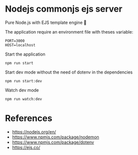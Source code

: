 # Nodejs commonjs ejs server

Pure Node.js with EJS template engine :zany_face:

The application require an environment file with theses variable:

```properties
PORT=3000
HOST=localhost
```

Start the application

```shell
npm run start
```

Start dev mode without the need of dotenv in the dependencies

```shell
npm run start:dev
```

Watch dev mode

```shell
npm run watch:dev
```

# References

- <https://nodejs.org/en/>
- <https://www.npmjs.com/package/nodemon>
- <https://www.npmjs.com/package/dotenv>
- <https://ejs.co/>
